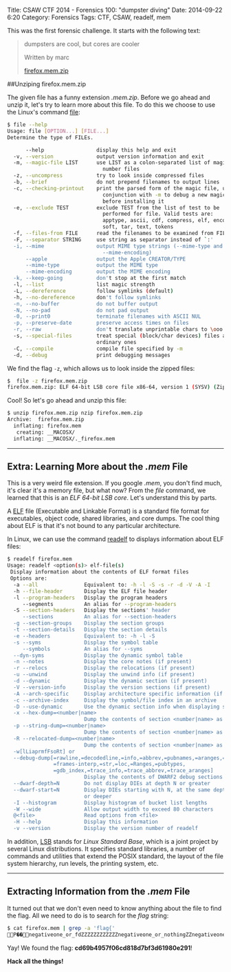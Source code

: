 Title:  CSAW CTF 2014 - Forensics 100: "dumpster diving"
Date: 2014-09-22 6:20
Category: Forensics
Tags: CTF, CSAW, readelf, mem



This was the first forensic challenge. It starts with the following text:

> dumpsters are cool, but cores are cooler
>
> Written by marc
>
> [firefox.mem.zip]



##Unziping firefox.mem.zip

The given file has a funny extension *.mem.zip*. Before we go ahead and unzip it, let's try to learn more about this file. To do this we choose to use the Linux's command [file]:

```sh
$ file --help
Usage: file [OPTION...] [FILE...]
Determine the type of FILEs.

      --help                 display this help and exit
  -v, --version              output version information and exit
  -m, --magic-file LIST      use LIST as a colon-separated list of magic
                               number files
  -z, --uncompress           try to look inside compressed files
  -b, --brief                do not prepend filenames to output lines
  -c, --checking-printout    print the parsed form of the magic file, use in
                               conjunction with -m to debug a new magic file
                               before installing it
  -e, --exclude TEST         exclude TEST from the list of test to be
                               performed for file. Valid tests are:
                               apptype, ascii, cdf, compress, elf, encoding,
                               soft, tar, text, tokens
  -f, --files-from FILE      read the filenames to be examined from FILE
  -F, --separator STRING     use string as separator instead of `:'
  -i, --mime                 output MIME type strings (--mime-type and
                               --mime-encoding)
      --apple                output the Apple CREATOR/TYPE
      --mime-type            output the MIME type
      --mime-encoding        output the MIME encoding
  -k, --keep-going           don't stop at the first match
  -l, --list                 list magic strength
  -L, --dereference          follow symlinks (default)
  -h, --no-dereference       don't follow symlinks
  -n, --no-buffer            do not buffer output
  -N, --no-pad               do not pad output
  -0, --print0               terminate filenames with ASCII NUL
  -p, --preserve-date        preserve access times on files
  -r, --raw                  don't translate unprintable chars to \ooo
  -s, --special-files        treat special (block/char devices) files as
                             ordinary ones
  -C, --compile              compile file specified by -m
  -d, --debug                print debugging messages
```

We find the flag ```-z```, which allows us to look inside the zipped files:

```sh
$  file -z firefox.mem.zip
firefox.mem.zip: ELF 64-bit LSB core file x86-64, version 1 (SYSV) (Zip archive data, at least v2.0 to extract)
```
Cool! So let's go ahead and unzip this file:

```sh
$ unzip firefox.mem.zip nzip firefox.mem.zip
Archive:  firefox.mem.zip
  inflating: firefox.mem
   creating: __MACOSX/
  inflating: __MACOSX/._firefox.mem
```

--------



## Extra: Learning More about the *.mem* File

This is a very weird file extension. If you google *.mem*, you don't find much, it's clear it's a memory file, but what now?  From the *file* command, we learned that this is an *ELF 64-bit LSB core*. Let's understand this by parts.

A [ELF] file  (Executable and Linkable Format) is a standard file format for executables, object code, shared libraries, and core dumps. The cool thing about ELF is that it's not bound to any particular architecture.

In Linux, we can use the command [readelf] to displays information about ELF files:


```sh
$ readelf firefox.mem
Usage: readelf <option(s)> elf-file(s)
 Display information about the contents of ELF format files
 Options are:
  -a --all               Equivalent to: -h -l -S -s -r -d -V -A -I
  -h --file-header       Display the ELF file header
  -l --program-headers   Display the program headers
     --segments          An alias for --program-headers
  -S --section-headers   Display the sections' header
     --sections          An alias for --section-headers
  -g --section-groups    Display the section groups
  -t --section-details   Display the section details
  -e --headers           Equivalent to: -h -l -S
  -s --syms              Display the symbol table
     --symbols           An alias for --syms
  --dyn-syms             Display the dynamic symbol table
  -n --notes             Display the core notes (if present)
  -r --relocs            Display the relocations (if present)
  -u --unwind            Display the unwind info (if present)
  -d --dynamic           Display the dynamic section (if present)
  -V --version-info      Display the version sections (if present)
  -A --arch-specific     Display architecture specific information (if any)
  -c --archive-index     Display the symbol/file index in an archive
  -D --use-dynamic       Use the dynamic section info when displaying symbols
  -x --hex-dump=<number|name>
                         Dump the contents of section <number|name> as bytes
  -p --string-dump=<number|name>
                         Dump the contents of section <number|name> as strings
  -R --relocated-dump=<number|name>
                         Dump the contents of section <number|name> as relocated bytes
  -w[lLiaprmfFsoRt] or
  --debug-dump[=rawline,=decodedline,=info,=abbrev,=pubnames,=aranges,=macro,=frames,
               =frames-interp,=str,=loc,=Ranges,=pubtypes,
               =gdb_index,=trace_info,=trace_abbrev,=trace_aranges]
                         Display the contents of DWARF2 debug sections
  --dwarf-depth=N        Do not display DIEs at depth N or greater
  --dwarf-start=N        Display DIEs starting with N, at the same depth
                         or deeper
  -I --histogram         Display histogram of bucket list lengths
  -W --wide              Allow output width to exceed 80 characters
  @<file>                Read options from <file>
  -H --help              Display this information
  -v --version           Display the version number of readelf

```


In addition, [LSB] stands for *Linux Standard Base*, which is a joint project by several Linux distributions. It specifies standard libraries, a number of commands and utilities that extend the POSIX standard, the layout of the file system hierarchy, run levels, the printing system, etc.




---

## Extracting Information from the *.mem* File

It turned out that we don't even need to know anything about the file to find the flag. All we need to do is to search for the *flag* string:

```sh
$ cat firefox.mem | grep -a 'flag{'
P��negativeone_or_fdZZZZZZZZZZZZnegativeone_or_nothingZZnegativeone_or_ssize_tZZd_name_extra_sizeZZZZZZZZZZZZnull_or_dirent_ptrZZZZZZZZZZOSFILE_SIZEOF_DIRZZZZZZZZZZZZ���� 3���������ZZZZZZZH�f�L��L��ZZ����@�m���������ZZZZZZZAG�@r���y��ZZZZZZZZflag{cd69b4957f06cd818d7bf3d61980e291}
```

Yay! We found the flag: **cd69b4957f06cd818d7bf3d61980e291**!

**Hack all the things!**


[LSB]: http://en.wikipedia.org/wiki/Linux_Standard_Base
[readelf]: http://linux.die.net/man/1/readelf
[file]: http://en.wikipedia.org/wiki/File_(command)
[firefox.mem.zip]: https://ctf.isis.poly.edu/static/uploads/606580b079e73e14ab2751e35d22ad44/firefox.mem.zip
[ELF]: http://en.wikipedia.org/wiki/Executable_and_Linkable_Format



